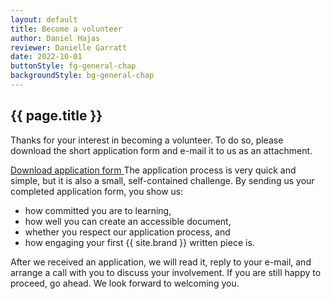 ```yaml
---
layout: default
title: Become a volunteer
author: Daniel Hajas
reviewer: Danielle Garratt
date: 2022-10-01
buttonStyle: fg-general-chap
backgroundStyle: bg-general-chap
---
```


## {{ page.title }}

Thanks for your interest in becoming a volunteer. To do so, please download the short application form and e-mail it to us as an attachment. 

<a class="{{ page.buttonStyle }}" href="{{ '/assets/documents/Project27--Application-form-for-volunteers.md' | prepend: site.baseurl}}" download="Project27 - Application form for volunteers">
Download application form
</a>
The application process is very quick and simple, but it is also a small, self-contained challenge. By sending us your completed application form, you show us:

* how committed you are to learning,
* how well you can create an accessible document,
* whether you respect our application process, and
* how engaging your first {{ site.brand }} written piece is.

After we received an application, we will read it, reply to your e-mail, and arrange a call with you to discuss your involvement. If you are still happy to proceed, go ahead. We look forward to welcoming you.
